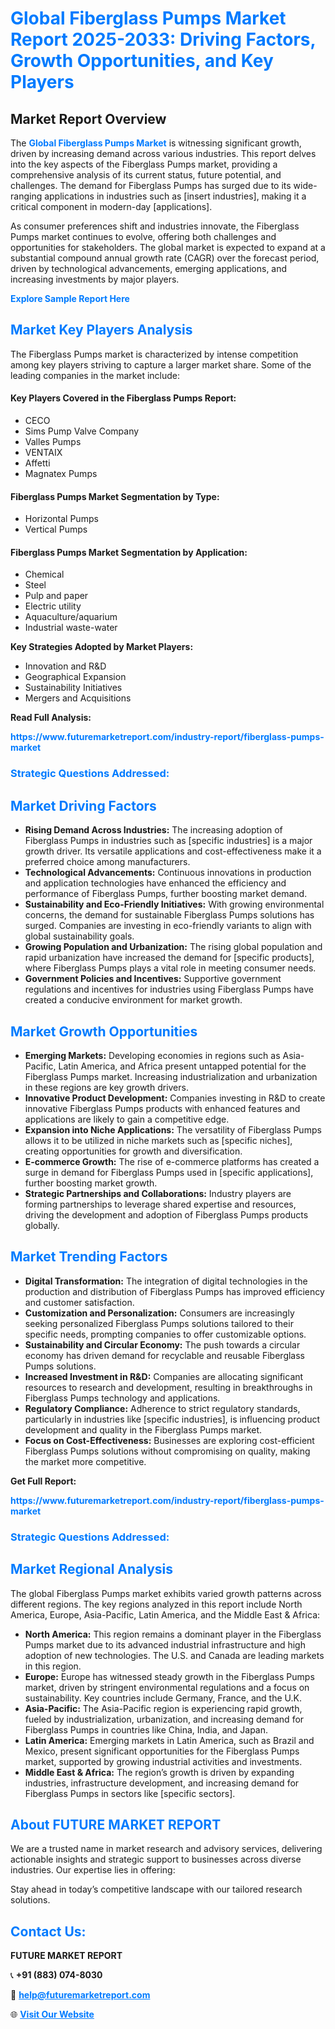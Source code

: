 <h1 style="color: #007BFF;">Global Fiberglass Pumps Market Report 2025-2033: Driving Factors, Growth Opportunities, and Key Players</h1>

<section id="overview">
<h2>Market Report Overview</h2>
<p>The <a href="https://www.futuremarketreport.com/industry-report/fiberglass-pumps-market" style="color: #007BFF; text-decoration: none;"><strong>Global Fiberglass Pumps Market</strong></a> is witnessing significant growth, driven by increasing demand across various industries. This report delves into the key aspects of the Fiberglass Pumps market, providing a comprehensive analysis of its current status, future potential, and challenges. The demand for Fiberglass Pumps has surged due to its wide-ranging applications in industries such as [insert industries], making it a critical component in modern-day [applications].</p>
<p>As consumer preferences shift and industries innovate, the Fiberglass Pumps market continues to evolve, offering both challenges and opportunities for stakeholders. The global market is expected to expand at a substantial compound annual growth rate (CAGR) over the forecast period, driven by technological advancements, emerging applications, and increasing investments by major players.</p>
</section>

<section id="overview">
<p><a href="https://www.futuremarketreport.com/request-sample/reportId=45456" style="color: #007BFF; text-decoration: none;"><strong>Explore Sample Report Here</strong></a></p>
</section>

<section id="key-players">
<h2 style="color: #007BFF;">Market Key Players Analysis</h2>
<p>The Fiberglass Pumps market is characterized by intense competition among key players striving to capture a larger market share. Some of the leading companies in the market include:</p>
<h4>Key Players Covered in the Fiberglass Pumps Report:</h4>
<ul><li>CECO</li><li>Sims Pump Valve Company</li><li>Valles Pumps</li><li>VENTAIX</li><li>Affetti</li><li>Magnatex Pumps</li></ul>
<h4>Fiberglass Pumps Market Segmentation by Type:</h4>
<ul><li>Horizontal Pumps</li><li>Vertical Pumps</li></ul>

<h4>Fiberglass Pumps Market Segmentation by Application:</h4>
<ul><li>Chemical</li><li>Steel</li><li>Pulp and paper</li><li>Electric utility</li><li>Aquaculture/aquarium</li><li>Industrial waste-water</li></ul>
<p><strong>Key Strategies Adopted by Market Players:</strong></p>
<ul>
<li>Innovation and R&D</li>
<li>Geographical Expansion</li>
<li>Sustainability Initiatives</li>
<li>Mergers and Acquisitions</li>
</ul>
</section>

<section>
<p><strong>Read Full Analysis: </strong></p><a href="https://www.futuremarketreport.com/industry-report/fiberglass-pumps-market" style="color: #007BFF; text-decoration: none;"><strong>https://www.futuremarketreport.com/industry-report/fiberglass-pumps-market</strong></a>
<h3 style="color: #007BFF;">Strategic Questions Addressed:</h3>
</section>

<section id="driving-factors">
<h2 style="color: #007BFF;">Market Driving Factors</h2>
<ul>
<li><strong>Rising Demand Across Industries:</strong> The increasing adoption of Fiberglass Pumps in industries such as [specific industries] is a major growth driver. Its versatile applications and cost-effectiveness make it a preferred choice among manufacturers.</li>
<li><strong>Technological Advancements:</strong> Continuous innovations in production and application technologies have enhanced the efficiency and performance of Fiberglass Pumps, further boosting market demand.</li>
<li><strong>Sustainability and Eco-Friendly Initiatives:</strong> With growing environmental concerns, the demand for sustainable Fiberglass Pumps solutions has surged. Companies are investing in eco-friendly variants to align with global sustainability goals.</li>
<li><strong>Growing Population and Urbanization:</strong> The rising global population and rapid urbanization have increased the demand for [specific products], where Fiberglass Pumps plays a vital role in meeting consumer needs.</li>
<li><strong>Government Policies and Incentives:</strong> Supportive government regulations and incentives for industries using Fiberglass Pumps have created a conducive environment for market growth.</li>
</ul>
</section>

<section id="growth-opportunities">
<h2 style="color: #007BFF;">Market Growth Opportunities</h2>
<ul>
<li><strong>Emerging Markets:</strong> Developing economies in regions such as Asia-Pacific, Latin America, and Africa present untapped potential for the Fiberglass Pumps market. Increasing industrialization and urbanization in these regions are key growth drivers.</li>
<li><strong>Innovative Product Development:</strong> Companies investing in R&D to create innovative Fiberglass Pumps products with enhanced features and applications are likely to gain a competitive edge.</li>
<li><strong>Expansion into Niche Applications:</strong> The versatility of Fiberglass Pumps allows it to be utilized in niche markets such as [specific niches], creating opportunities for growth and diversification.</li>
<li><strong>E-commerce Growth:</strong> The rise of e-commerce platforms has created a surge in demand for Fiberglass Pumps used in [specific applications], further boosting market growth.</li>
<li><strong>Strategic Partnerships and Collaborations:</strong> Industry players are forming partnerships to leverage shared expertise and resources, driving the development and adoption of Fiberglass Pumps products globally.</li>
</ul>
</section>

<section id="trending-factors">
<h2 style="color: #007BFF;">Market Trending Factors</h2>
<ul>
<li><strong>Digital Transformation:</strong> The integration of digital technologies in the production and distribution of Fiberglass Pumps has improved efficiency and customer satisfaction.</li>
<li><strong>Customization and Personalization:</strong> Consumers are increasingly seeking personalized Fiberglass Pumps solutions tailored to their specific needs, prompting companies to offer customizable options.</li>
<li><strong>Sustainability and Circular Economy:</strong> The push towards a circular economy has driven demand for recyclable and reusable Fiberglass Pumps solutions.</li>
<li><strong>Increased Investment in R&D:</strong> Companies are allocating significant resources to research and development, resulting in breakthroughs in Fiberglass Pumps technology and applications.</li>
<li><strong>Regulatory Compliance:</strong> Adherence to strict regulatory standards, particularly in industries like [specific industries], is influencing product development and quality in the Fiberglass Pumps market.</li>
<li><strong>Focus on Cost-Effectiveness:</strong> Businesses are exploring cost-efficient Fiberglass Pumps solutions without compromising on quality, making the market more competitive.</li>
</ul>
</section>

<section>
<p><strong>Get Full Report: </strong></p><a href="https://www.futuremarketreport.com/industry-report/fiberglass-pumps-market" style="color: #007BFF; text-decoration: none;"><strong>https://www.futuremarketreport.com/industry-report/fiberglass-pumps-market</strong></a>
<h3 style="color: #007BFF;">Strategic Questions Addressed:</h3>
</section>


<section id="regional-analysis">
<h2 style="color: #007BFF;">Market Regional Analysis</h2>
<p>The global Fiberglass Pumps market exhibits varied growth patterns across different regions. The key regions analyzed in this report include North America, Europe, Asia-Pacific, Latin America, and the Middle East & Africa:</p>
<ul>
<li><strong>North America:</strong> This region remains a dominant player in the Fiberglass Pumps market due to its advanced industrial infrastructure and high adoption of new technologies. The U.S. and Canada are leading markets in this region.</li>
<li><strong>Europe:</strong> Europe has witnessed steady growth in the Fiberglass Pumps market, driven by stringent environmental regulations and a focus on sustainability. Key countries include Germany, France, and the U.K.</li>
<li><strong>Asia-Pacific:</strong> The Asia-Pacific region is experiencing rapid growth, fueled by industrialization, urbanization, and increasing demand for Fiberglass Pumps in countries like China, India, and Japan.</li>
<li><strong>Latin America:</strong> Emerging markets in Latin America, such as Brazil and Mexico, present significant opportunities for the Fiberglass Pumps market, supported by growing industrial activities and investments.</li>
<li><strong>Middle East & Africa:</strong> The region’s growth is driven by expanding industries, infrastructure development, and increasing demand for Fiberglass Pumps in sectors like [specific sectors].</li>
</ul>
</section>

<footer>
<h2 style="color: #007BFF;">About FUTURE MARKET REPORT</h2>
<p>We are a trusted name in market research and advisory services, delivering actionable insights and strategic support to businesses across diverse industries. Our expertise lies in offering:</p>

<p>Stay ahead in today’s competitive landscape with our tailored research solutions.</p>

<h2 style="color: #007BFF;">Contact Us:</h2>
<p><strong>FUTURE MARKET REPORT</strong></p>
<p>📞 <strong>+91 (883) 074-8030</strong></p>
<p>📧 <strong><a href="mailto:help@futuremarketreport.com" style="color: #007BFF;">help@futuremarketreport.com</a></strong></p>
<p>🌐 <strong><a href="https://www.futuremarketreport.com/" style="color: #007BFF;">Visit Our Website</a></strong></p>
</footer>